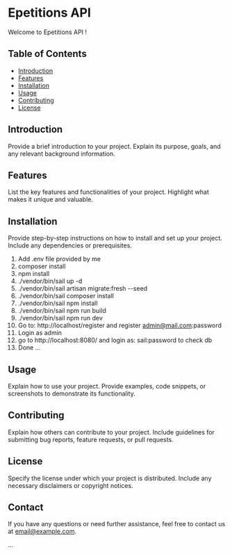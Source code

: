 # Epetitions API 

Welcome to Epetitions API ! 

## Table of Contents
- [Introduction](#introduction)
- [Features](#features)
- [Installation](#installation)
- [Usage](#usage)
- [Contributing](#contributing)
- [License](#license)

## Introduction
Provide a brief introduction to your project. Explain its purpose, goals, and any relevant background information.

## Features
List the key features and functionalities of your project. Highlight what makes it unique and valuable.

## Installation
Provide step-by-step instructions on how to install and set up your project. Include any dependencies or prerequisites.

1. Add .env file provided by me
2. composer install
3. npm install
4. ./vendor/bin/sail up -d
5. ./vendor/bin/sail artisan migrate:fresh --seed
6. ./vendor/bin/sail composer install 
6. ./vendor/bin/sail npm install 
7. ./vendor/bin/sail npm run build
8. ./vendor/bin/sail npm run dev
9. Go to: http://localhost/register and register admin@mail.com:password
10. Login as admin
11. go to http://localhost:8080/ and login as: sail:password to check db
12. Done ...

## Usage
Explain how to use your project. Provide examples, code snippets, or screenshots to demonstrate its functionality.

## Contributing
Explain how others can contribute to your project. Include guidelines for submitting bug reports, feature requests, or pull requests.

## License
Specify the license under which your project is distributed. Include any necessary disclaimers or copyright notices.

## Contact
If you have any questions or need further assistance, feel free to contact us at [email@example.com](mailto:email@example.com).

...